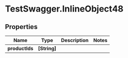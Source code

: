 # TestSwagger.InlineObject48

## Properties

Name | Type | Description | Notes
------------ | ------------- | ------------- | -------------
**productIds** | **[String]** |  | 


